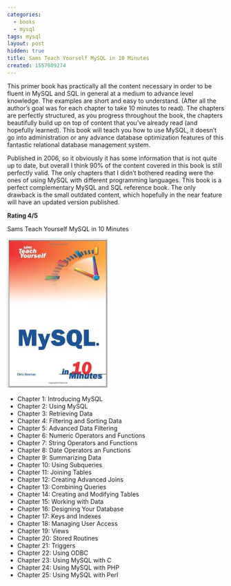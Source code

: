 ```yaml
---
categories:
  - books
  - mysql
tags: mysql
layout: post
hidden: true
title: Sams Teach Yourself MySQL in 10 Minutes
created: 1557809274
---
```

This primer book has practically all the content necessary in order to be fluent in MySQL and SQL in general at a medium to advance level knowledge. The examples are short and easy to understand. (After all the author’s goal was for each chapter to take 10 minutes to read). The chapters are perfectly structured, as you progress throughout the book, the chapters beautifully build up on top of content that you’ve already read (and hopefully learned).  This book will teach you how to use MySQL, it doesn’t go into administration or any advance database optimization features of this fantastic relational database management system.

Published in 2006, so it obviously it has some information that is not quite up to date, but overall I think 90% of the content covered in this book is still perfectly valid. The only chapters that I didn’t bothered reading were the ones of using MySQL with different programming languages. This book is a perfect complementary MySQL and SQL reference book. The only drawback is the small outdated content, which hopefully in the near feature will have an updated version published. 

**Rating 4/5**

Sams Teach Yourself MySQL in 10 Minutes

<a href="https://www.amazon.com/Sams-Teach-Yourself-MySQL-Minutes/dp/0672328631" target="_blank"><img src="/assets/books/sams-teach-yourself-MySQL-in-10-minutes.jpg"></a>

* Chapter 1: Introducing MySQL
* Chapter 2: Using MySQL
* Chapter 3: Retrieving Data
* Chapter 4: Filtering and Sorting Data
* Chapter 5: Advanced Data Filtering
* Chapter 6: Numeric Operators and Functions
* Chapter 7: String Operators and Functions
* Chapter 8: Date Operators an Functions
* Chapter 9: Summarizing Data
* Chapter 10: Using Subqueries
* Chapter 11: Joining Tables
* Chapter 12: Creating Advanced Joins
* Chapter 13: Combining Queries
* Chapter 14: Creating and Modifying Tables
* Chapter 15: Working with Data
* Chapter 16: Designing Your Database
* Chapter 17: Keys and Indexes
* Chapter 18: Managing User Access
* Chapter 19: Views
* Chapter 20: Stored Routines
* Chapter 21: Triggers
* Chapter 22: Using ODBC
* Chapter 23: Using MySQL with C
* Chapter 24: Using MySQL with PHP
* Chapter 25: Using MySQL with Perl
